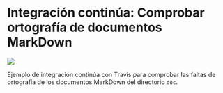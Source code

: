 # Integración continúa: Comprobar ortografía de documentos MarkDown

![](https://github.com/hijano94/ic-travis-diccionario/workflows/CI/badge.svg)

Ejemplo de integración continúa con Travis para comprobar las faltas de ortografía de los documentos MarkDown del directorio `doc`. 
